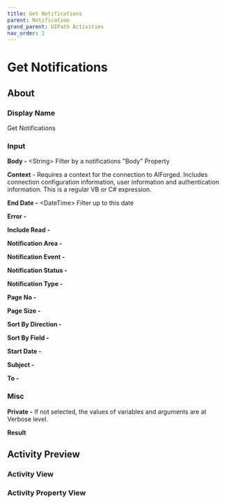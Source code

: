 ```yaml
---
title: Get Notifications
parent: Notification
grand_parent: UIPath Activities
nav_order: 2
---
```


# Get Notifications

## About

### Display Name

Get Notifications

### Input

**Body -** \<String> Filter by a notifications "Body" Property

**Context** - Requires a context for the connection to AIForged. Includes connection configuration information, user information and authentication information. This is a regular VB or C# expression.

**End Date -** \<DateTime> Filter up to this date

**Error -**

**Include Read -**

**Notification Area -**

**Notification Event -**

**Notification Status -**

**Notification Type -**

**Page No -**

**Page Size -**

**Sort By Direction -**

**Sort By Field -**

**Start Date -**

**Subject -**

**To -**

### Misc

**Private -** If not selected, the values of variables and arguments are at Verbose level.

**Result**

## Activity Preview

### Activity View

### Activity Property View
